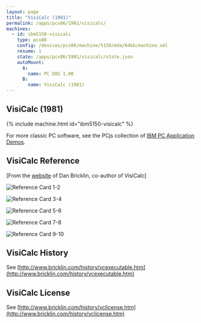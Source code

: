 ```yaml
---
layout: page
title: "VisiCalc (1981)"
permalink: /apps/pcx86/1981/visicalc/
machines:
  - id: ibm5150-visicalc
    type: pcx86
    config: /devices/pcx86/machine/5150/mda/64kb/machine.xml
    resume: 1
    state: /apps/pcx86/1981/visicalc/state.json
    autoMount:
      A:
        name: PC DOS 1.00
      B:
        name: VisiCalc (1981)
---
```


VisiCalc (1981)
---------------

{% include machine.html id="ibm5150-visicalc" %}

For more classic PC software, see the PCjs collection of [IBM PC Application Demos](/apps/pcx86/).

VisiCalc Reference
------------------

[From the [website](http://www.bricklin.com/history/refcard1.htm) of Dan Bricklin, co-author of VisiCalc]

![Reference Card 1-2](visicalc-refcard1-2.gif)

![Reference Card 3-4](visicalc-refcard3-4.gif)

![Reference Card 5-6](visicalc-refcard5-6.gif)

![Reference Card 7-8](visicalc-refcard7-8.gif)

![Reference Card 9-10](visicalc-refcard9-10.gif)

VisiCalc History
----------------
See [http://www.bricklin.com/history/vcexecutable.htm](http://www.bricklin.com/history/vcexecutable.htm)

VisiCalc License
----------------
See [http://www.bricklin.com/history/vclicense.htm](http://www.bricklin.com/history/vclicense.htm)
